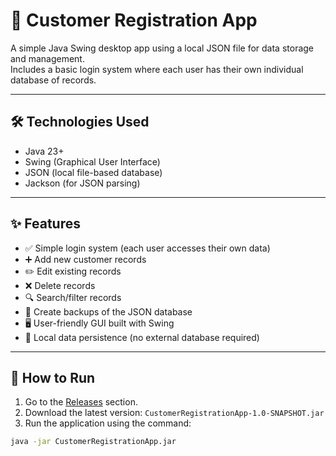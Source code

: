 # 📁 Customer Registration App

A simple Java Swing desktop app using a local JSON file for data storage and management.  
Includes a basic login system where each user has their own individual database of records.

---

## 🛠️ Technologies Used

- Java 23+
- Swing (Graphical User Interface)
- JSON (local file-based database)
- Jackson (for JSON parsing)
---

## ✨ Features

- ✅ Simple login system (each user accesses their own data)
- ➕ Add new customer records
- ✏️ Edit existing records
- ❌ Delete records
- 🔍 Search/filter records
- 💾 Create backups of the JSON database
- 🖥️ User-friendly GUI built with Swing
- 📁 Local data persistence (no external database required)

---

## 🚀 How to Run

1. Go to the [Releases](https://github.com/nilmar-p/customer-registration-app/releases) section.
2. Download the latest version: `CustomerRegistrationApp-1.0-SNAPSHOT.jar`
3. Run the application using the command:

```bash
java -jar CustomerRegistrationApp.jar


